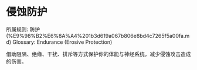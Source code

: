# 侵蚀防护

所属规则: 防护 (%E9%98%B2%E6%8A%A4%201b3d619a067b806e8bd4c7265f5a00fa.md)
Glossary: Endurance (Erosive Protection)

借助阻隔、绝缘、干扰、排斥等方式保护你的体能与神经系统，减少侵蚀攻击造成的伤害。